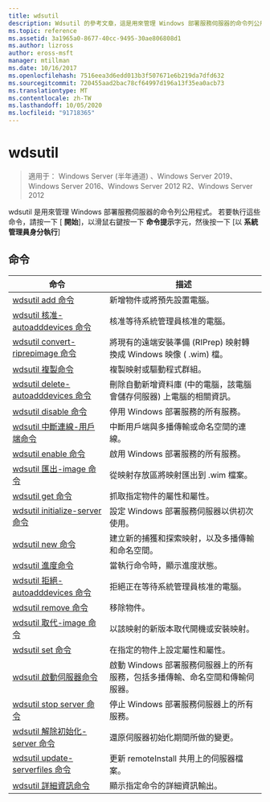 ```yaml
---
title: wdsutil
description: Wdsutil 的參考文章，這是用來管理 Windows 部署服務伺服器的命令列公用程式。
ms.topic: reference
ms.assetid: 3a1965a0-8677-40cc-9495-30ae806808d1
ms.author: lizross
author: eross-msft
manager: mtillman
ms.date: 10/16/2017
ms.openlocfilehash: 7516eea3d6edd013b3f507671e6b219da7dfd632
ms.sourcegitcommit: 720455aad2bac78cf64997d196a13f35ea0acb73
ms.translationtype: MT
ms.contentlocale: zh-TW
ms.lasthandoff: 10/05/2020
ms.locfileid: "91718365"
---
```

# <a name="wdsutil"></a>wdsutil

> 適用于： Windows Server (半年通道) 、Windows Server 2019、Windows Server 2016、Windows Server 2012 R2、Windows Server 2012

wdsutil 是用來管理 Windows 部署服務伺服器的命令列公用程式。 若要執行這些命令，請按一下 [ **開始**]，以滑鼠右鍵按一下 **命令提示**字元，然後按一下 [以 **系統管理員身分執行**]

## <a name="commands"></a>命令

|命令|描述|
|------|--------|
|[wdsutil add 命令](wdsutil-add.md)|新增物件或將預先設置電腦。|
|[wdsutil 核准-autoadddevices 命令](wdsutil-approve-autoadddevices.md)|核准等待系統管理員核准的電腦。|
|[wdsutil convert-riprepimage 命令](wdsutil-convert-riprepimage.md)|將現有的遠端安裝準備 (RIPrep) 映射轉換成 Windows 映像 ( .wim) 檔。|
|[wdsutil 複製命令](wdsutil-copy.md)|複製映射或驅動程式群組。|
|[wdsutil delete-autoadddevices 命令](wdsutil-delete-autoadddevices.md)|刪除自動新增資料庫 (中的電腦，該電腦會儲存伺服器) 上電腦的相關資訊。|
|[wdsutil disable 命令](wdsutil-disable.md)|停用 Windows 部署服務的所有服務。|
|[wdsutil 中斷連線-用戶端命令](wdsutil-disconnect-client.md)|中斷用戶端與多播傳輸或命名空間的連線。|
|[wdsutil enable 命令](wdsutil-enable.md)|啟用 Windows 部署服務的所有服務。|
|[wdsutil 匯出-image 命令](wdsutil-export-image.md)|從映射存放區將映射匯出到 .wim 檔案。|
|[wdsutil get 命令](wdsutil-get.md)|抓取指定物件的屬性和屬性。|
|[wdsutil initialize-server 命令](wdsutil-initialize-server.md)|設定 Windows 部署服務伺服器以供初次使用。|
|[wdsutil new 命令](wdsutil-new.md)|建立新的捕獲和探索映射，以及多播傳輸和命名空間。|
|[wdsutil 進度命令](wdsutil-progress.md)|當執行命令時，顯示進度狀態。|
|[wdsutil 拒絕-autoadddevices 命令](wdsutil-reject-autoadddevices.md)|拒絕正在等待系統管理員核准的電腦。|
|[wdsutil remove 命令](wdsutil-remove.md)|移除物件。|
|[wdsutil 取代-image 命令](wdsutil-replace-image.md)|以該映射的新版本取代開機或安裝映射。|
|[wdsutil set 命令](wdsutil-set.md)|在指定的物件上設定屬性和屬性。|
|[wdsutil 啟動伺服器命令](wdsutil-start-server.md)|啟動 Windows 部署服務伺服器上的所有服務，包括多播傳輸、命名空間和傳輸伺服器。|
|[wdsutil stop server 命令](wdsutil-stop-server.md)|停止 Windows 部署服務伺服器上的所有服務。|
|[wdsutil 解除初始化-server 命令](wdsutil-uninitialize-server.md)|還原伺服器初始化期間所做的變更。|
|[wdsutil update-serverfiles 命令](wdsutil-update-serverfiles.md)|更新 remoteInstall 共用上的伺服器檔案。|
|[wdsutil 詳細資訊命令](wdsutil-verbose.md)|顯示指定命令的詳細資訊輸出。|
